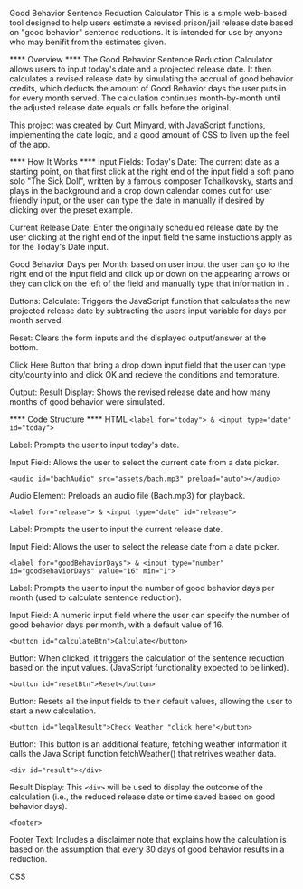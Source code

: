 
Good Behavior Sentence Reduction Calculator
This is a simple web-based tool designed to help users estimate a revised prison/jail release date based on "good behavior" sentence reductions. It is intended for use by anyone who may benifit from the estimates given.

**** Overview ****
The Good Behavior Sentence Reduction Calculator allows users to input today's date and a projected release date. It then calculates a revised release date by simulating the accrual of good behavior credits, which deducts the amount of Good Behavior days the user puts in for every month served. The calculation continues month-by-month until the adjusted release date equals or falls before the original.

This project was created by Curt Minyard, with JavaScript functions, implementing the date logic, and a good amount of CSS to liven up the feel of the app.

**** How It Works  ****
Input Fields:
Today's Date: The current date as a starting point, on that first click at the right end of the input field a soft piano solo "The Sick Doll", written by a famous composer Tchailkovsky, starts and plays in the background and a drop down calendar comes out for user friendly input, or the user can type the date in manually if desired by clicking over the preset example.

Current Release Date: Enter the originally scheduled release date by the user clicking at the right end of the input field the same instuctions apply as for the Today's Date input.

Good Behavior Days per Month: based on user input the user can go to the right end of the input field and click up or down on the appearing arrows or they can click on the left of the field and manually type that information in .

Buttons:
Calculate: Triggers the JavaScript function that calculates the new projected release date by subtracting the users input variable for days per month served.

Reset: Clears the form inputs and the displayed output/answer at the bottom.

Click Here Button that bring a drop down input field that the user can type city/county into and click OK and recieve the conditions and temprature.

Output:
Result Display: Shows the revised release date and how many months of good behavior were simulated.

**** Code Structure ****
HTML
`<label for="today"> & <input type="date" id="today">`

Label: Prompts the user to input today's date.

Input Field: Allows the user to select the current date from a date picker.

`<audio id="bachAudio" src="assets/bach.mp3" preload="auto"></audio>`

Audio Element: Preloads an audio file (Bach.mp3) for playback.

`<label for="release"> & <input type="date" id="release">`

Label: Prompts the user to input the current release date.

Input Field: Allows the user to select the release date from a date picker.

`<label for="goodBehaviorDays"> & <input type="number" id="goodBehaviorDays" value="16" min="1">`

Label: Prompts the user to input the number of good behavior days per month (used to calculate sentence reduction).

Input Field: A numeric input field where the user can specify the number of good behavior days per month, with a default value of 16.

`<button id="calculateBtn">Calculate</button>`

Button: When clicked, it triggers the calculation of the sentence reduction based on the input values. (JavaScript functionality expected to be linked).

`<button id="resetBtn">Reset</button>`

Button: Resets all the input fields to their default values, allowing the user to start a new calculation.

`<button id="legalResult">Check Weather "click here"</button>`

Button: This button is an additional feature, fetching weather information it calls the Java Script function fetchWeather() that retrives weather data.

`<div id="result"></div>`

Result Display: This `<div>` will be used to display the outcome of the calculation (i.e., the reduced release date or time saved based on good behavior days).

`<footer>`

Footer Text: Includes a disclaimer note that explains how the calculation is based on the assumption that every 30 days of good behavior results in a reduction.

CSS
